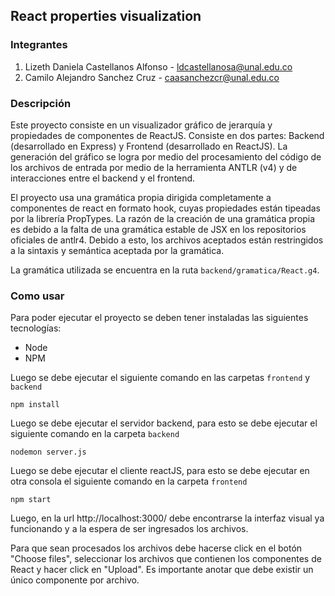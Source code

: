 ## React properties visualization
### Integrantes
1. Lizeth Daniela Castellanos Alfonso - ldcastellanosa@unal.edu.co
2. Camilo Alejandro Sanchez Cruz - caasanchezcr@unal.edu.co

### Descripción
Este proyecto consiste en un visualizador gráfico de jerarquía y propiedades de componentes de ReactJS. Consiste en dos partes: Backend (desarrollado en Express) y Frontend (desarrollado en ReactJS). La generación del gráfico se logra por medio del procesamiento del código de los archivos de entrada por medio de la herramienta ANTLR (v4) y de interacciones entre el backend y el frontend.

El proyecto usa una gramática propia dirigida completamente a componentes de react en formato hook, cuyas propiedades están tipeadas por la librería PropTypes. La razón de la creación de una gramática propia es debido a la falta de una gramática estable de JSX en los repositorios oficiales de antlr4. Debido a esto, los archivos aceptados están restringidos a la sintaxis y semántica aceptada por la gramática.

La gramática utilizada se encuentra en la ruta `backend/gramatica/React.g4`.

### Como usar

Para poder ejecutar el proyecto se deben tener instaladas las siguientes tecnologías:

* Node
* NPM

Luego se debe ejecutar el siguiente comando en las carpetas `frontend` y `backend`

`npm install`

Luego se debe ejecutar el servidor backend, para esto se debe ejecutar el siguiente comando en la carpeta `backend` 

`nodemon server.js`

Luego se debe ejecutar el cliente reactJS, para esto se debe ejecutar en otra consola el siguiente comando en la carpeta `frontend`

`npm start`

Luego, en la url http://localhost:3000/ debe encontrarse la interfaz visual ya funcionando y a la espera de ser ingresados los archivos.

Para que sean procesados los archivos debe hacerse click en el botón "Choose files", seleccionar los archivos que contienen los componentes de React y hacer click en "Upload". Es importante anotar que debe existir un único componente por archivo.